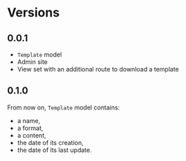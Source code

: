 # Versions

## 0.0.1

* `Template` model
* Admin site
* View set with an additional route to download a template

## 0.1.0

From now on, `Template` model contains:

* a name,
* a format,
* a content,
* the date of its creation,
* the date of its last update.
